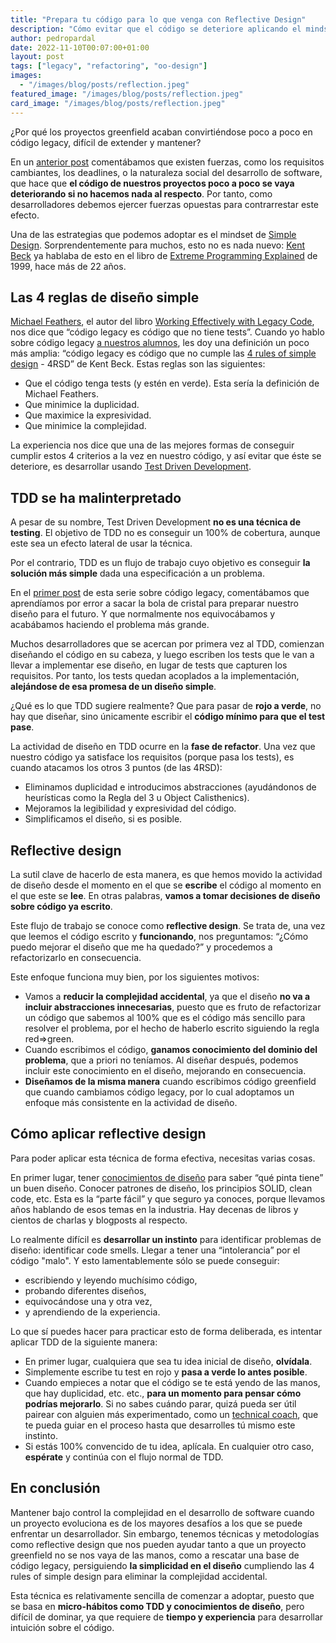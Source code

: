 ```yaml
---
title: "Prepara tu código para lo que venga con Reflective Design"
description: "Cómo evitar que el código se deteriore aplicando el mindset de Simple Design"
author: pedropardal
date: 2022-11-10T00:07:00+01:00
layout: post
tags: ["legacy", "refactoring", "oo-design"]
images:
  - "/images/blog/posts/reflection.jpeg"
featured_image: "/images/blog/posts/reflection.jpeg"
card_image: "/images/blog/posts/reflection.jpeg"
---
```


¿Por qué los proyectos greenfield acaban convirtiéndose poco a poco en código legacy, difícil de extender y mantener?

En un [anterior post](https://www.exeal.com/blog/2021/03/por-que-el-codigo-degenera/) comentábamos que existen fuerzas, como los requisitos cambiantes, los deadlines, o la naturaleza social del desarrollo de software, que hace que **el código de nuestros proyectos poco a poco se vaya deteriorando si no hacemos nada al respecto**. Por tanto, como desarrolladores debemos ejercer fuerzas opuestas para contrarrestar este efecto.

Una de las estrategias que podemos adoptar es el mindset de [Simple Design](https://wiki.c2.com/?DoSimpleThings). Sorprendentemente para muchos, esto no es nada nuevo: [Kent Beck](https://twitter.com/KentBeck) ya hablaba de esto en el libro de [Extreme Programming Explained](https://www.amazon.es/Extreme-Programming-Explained-Embrace-Embracing/dp/0321278658) de 1999, hace más de 22 años.

## Las 4 reglas de diseño simple

[Michael Feathers](https://twitter.com/mfeathers), el autor del libro [Working Effectively with Legacy Code](https://www.amazon.es/Working-Effectively-Legacy-Robert-Martin/dp/0131177052), nos dice que “código legacy es código que no tiene tests”. Cuando yo hablo sobre código legacy [a nuestros alumnos](https://www.exeal.com/cursos/legacy-code/), les doy una definición un poco más amplia: “código legacy es código que no cumple las [4 rules of simple design](https://martinfowler.com/bliki/BeckDesignRules.html) - 4RSD” de Kent Beck. Estas reglas son las siguientes:

- Que el código tenga tests (y estén en verde). Esta sería la definición de Michael Feathers.
- Que minimice la duplicidad.
- Que maximice la expresividad.
- Que minimice la complejidad.

La experiencia nos dice que una de las mejores formas de conseguir cumplir estos 4 criterios a la vez en nuestro código, y así evitar que éste se deteriore, es desarrollar usando [Test Driven Development](https://www.exeal.com/cursos/).

## TDD se ha malinterpretado

A pesar de su nombre, Test Driven Development **no es una técnica de testing**. El objetivo de TDD no es conseguir un 100% de cobertura, aunque este sea un efecto lateral de usar la técnica.

Por el contrario, TDD es un flujo de trabajo cuyo objetivo es conseguir **la solución más simple** dada una especificación a un problema.

En el [primer post](https://www.exeal.com/blog/2021/03/por-que-el-codigo-degenera/) de esta serie sobre código legacy, comentábamos que aprendíamos por error a sacar la bola de cristal para preparar nuestro diseño para el futuro. Y que normalmente nos equivocábamos y acabábamos haciendo el problema más grande.

Muchos desarrolladores que se acercan por primera vez al TDD, comienzan diseñando el código en su cabeza, y luego escriben los tests que le van a llevar a implementar ese diseño, en lugar de tests que capturen los requisitos. Por tanto, los tests quedan acoplados a la implementación, **alejándose de esa promesa de un diseño simple**.

¿Qué es lo que TDD sugiere realmente? Que para pasar de **rojo a verde**, no hay que diseñar, sino únicamente escribir el **código mínimo para que el test pase**.

La actividad de diseño en TDD ocurre en la **fase de refactor**. Una vez que nuestro código ya satisface los requisitos (porque pasa los tests), es cuando atacamos los otros 3 puntos (de las 4RSD):

- Eliminamos duplicidad e introducimos abstracciones (ayudándonos de heurísticas como la Regla del 3 u Object Calisthenics).
- Mejoramos la legibilidad y expresividad del código.
- Simplificamos el diseño, si es posible.

## Reflective design

La sutil clave de hacerlo de esta manera, es que hemos movido la actividad de diseño desde el momento en el que se **escribe** el código al momento en el que este se **lee**. En otras palabras, **vamos a tomar decisiones de diseño sobre código ya escrito**.

Este flujo de trabajo se conoce como **reflective design**. Se trata de, una vez que leemos el código escrito y **funcionando**, nos preguntamos: “¿Cómo puedo mejorar el diseño que me ha quedado?” y procedemos a refactorizarlo en consecuencia.

Este enfoque funciona muy bien, por los siguientes motivos:

- Vamos a **reducir la complejidad accidental**, ya que el diseño **no va a incluir abstracciones innecesarias**, puesto que es fruto de refactorizar un código que sabemos al 100% que es el código más sencillo para resolver el problema, por el hecho de haberlo escrito siguiendo la regla red=>green.
- Cuando escribimos el código, **ganamos conocimiento del dominio del problema**, que a priori no teníamos. Al diseñar después, podemos incluir este conocimiento en el diseño, mejorando en consecuencia.
- **Diseñamos de la misma manera** cuando escribimos código greenfield que cuando cambiamos código legacy, por lo cual adoptamos un enfoque más consistente en la actividad de diseño.

## Cómo aplicar reflective design

Para poder aplicar esta técnica de forma efectiva, necesitas varias cosas.

En primer lugar, tener [conocimientos de diseño](https://www.exeal.com/cursos/pilares-del-software/) para saber “qué pinta tiene” un buen diseño. Conocer patrones de diseño, los principios SOLID, clean code, etc. Esta es la “parte fácil” y que seguro ya conoces, porque llevamos años hablando de esos temas en la industria. Hay decenas de libros y cientos de charlas y blogposts al respecto.

Lo realmente difícil es **desarrollar un instinto** para identificar problemas de diseño: identificar code smells. Llegar a tener una “intolerancia” por el código "malo". Y esto lamentablemente sólo se puede conseguir:

- escribiendo y leyendo muchísimo código,
- probando diferentes diseños,
- equivocándose una y otra vez,
- y aprendiendo de la experiencia.

Lo que sí puedes hacer para practicar esto de forma deliberada, es intentar aplicar TDD de la siguiente manera:

- En primer lugar, cualquiera que sea tu idea inicial de diseño, **olvídala**.
- Simplemente escribe tu test en rojo y **pasa a verde lo antes posible**.
- Cuando empieces a notar que el código se te está yendo de las manos, que hay duplicidad, etc. etc., **para un momento para pensar cómo podrías mejorarlo**. Si no sabes cuándo parar, quizá pueda ser útil pairear con alguien más experimentado, como un [technical coach](https://www.exeal.com/), que te pueda guiar en el proceso hasta que desarrolles tú mismo este instinto.
- Si estás 100% convencido de tu idea, aplícala. En cualquier otro caso, **espérate** y continúa con el flujo normal de TDD.

## En conclusión

Mantener bajo control la complejidad en el desarrollo de software cuando un proyecto evoluciona es de los mayores desafíos a los que se puede enfrentar un desarrollador. Sin embargo, tenemos técnicas y metodologías como reflective design que nos pueden ayudar tanto a que un proyecto greenfield no se nos vaya de las manos, como a rescatar una base de código legacy, persiguiendo **la simplicidad en el diseño** cumpliendo las 4 rules of simple design para eliminar la complejidad accidental.

Esta técnica es relativamente sencilla de comenzar a adoptar, puesto que se basa en **micro-hábitos como TDD y conocimientos de diseño**, pero difícil de dominar, ya que requiere de **tiempo y experiencia** para desarrollar intuición sobre el código.

